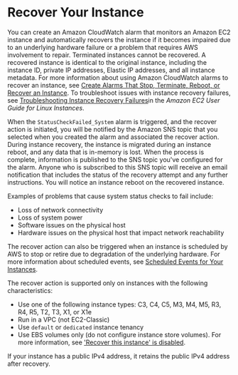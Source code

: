 # Recover Your Instance<a name="ec2-instance-recover"></a>

You can create an Amazon CloudWatch alarm that monitors an Amazon EC2 instance and automatically recovers the instance if it becomes impaired due to an underlying hardware failure or a problem that requires AWS involvement to repair\. Terminated instances cannot be recovered\. A recovered instance is identical to the original instance, including the instance ID, private IP addresses, Elastic IP addresses, and all instance metadata\. For more information about using Amazon CloudWatch alarms to recover an instance, see [Create Alarms That Stop, Terminate, Reboot, or Recover an Instance](UsingAlarmActions.md)\. To troubleshoot issues with instance recovery failures, see [Troubleshooting Instance Recovery Failures](http://docs.aws.amazon.com/AWSEC2/latest/UserGuide/TroubleshootingInstanceRecovery.html)in the *Amazon EC2 User Guide for Linux Instances*\.

When the `StatusCheckFailed_System` alarm is triggered, and the recover action is initiated, you will be notified by the Amazon SNS topic that you selected when you created the alarm and associated the recover action\. During instance recovery, the instance is migrated during an instance reboot, and any data that is in\-memory is lost\. When the process is complete, information is published to the SNS topic you've configured for the alarm\. Anyone who is subscribed to this SNS topic will receive an email notification that includes the status of the recovery attempt and any further instructions\. You will notice an instance reboot on the recovered instance\.

Examples of problems that cause system status checks to fail include:
+ Loss of network connectivity
+ Loss of system power
+ Software issues on the physical host
+ Hardware issues on the physical host that impact network reachability

The recover action can also be triggered when an instance is scheduled by AWS to stop or retire due to degradation of the underlying hardware\. For more information about scheduled events, see [Scheduled Events for Your Instances](monitoring-instances-status-check_sched.md)\. 

The recover action is supported only on instances with the following characteristics:
+ Use one of the following instance types: C3, C4, C5, M3, M4, M5, R3, R4, R5, T2, T3, X1, or X1e
+ Run in a VPC \(not EC2\-Classic\)
+ Use `default` or `dedicated` instance tenancy
+ Use EBS volumes only \(do not configure instance store volumes\)\. For more information, see ['Recover this instance' is disabled](https://aws.amazon.com/premiumsupport/knowledge-center/recover-this-instance-cloudwatch-enable/)\.

If your instance has a public IPv4 address, it retains the public IPv4 address after recovery\.
